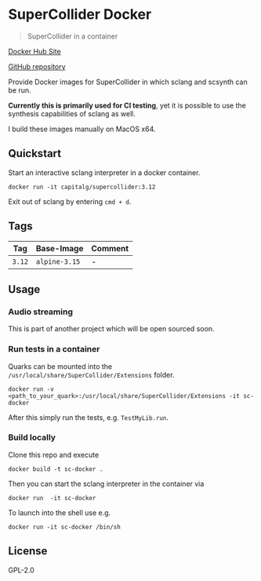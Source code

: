 # SuperCollider Docker

> SuperCollider in a container

[Docker Hub Site](https://hub.docker.com/r/capitalg/supercollider/tags)

[GitHub repository](https://github.com/capital-G/sc-docker)

Provide Docker images for SuperCollider in which sclang and scsynth can be run.

**Currently this is primarily used for CI testing**, yet it is possible to use the synthesis capabilities of sclang as well.

I build these images manually on MacOS x64.

## Quickstart

Start an interactive sclang interpreter in a docker container.

```shell
docker run -it capitalg/supercollider:3.12
```

Exit out of sclang by entering `cmd + d`.

## Tags

Tag | Base-Image | Comment
--- | --- | ---
`3.12` | `alpine-3.15` | -

## Usage

### Audio streaming

This is part of another project which will be open sourced soon.

### Run tests in a container

Quarks can be mounted into the `/usr/local/share/SuperCollider/Extensions` folder.

```shell
docker run -v <path_to_your_quark>:/usr/local/share/SuperCollider/Extensions -it sc-docker
```

After this simply run the tests, e.g. `TestMyLib.run`.

### Build locally

Clone this repo and execute

```shell
docker build -t sc-docker .
```

Then you can start the sclang interpreter in the container via

```shell
docker run  -it sc-docker
```

To launch into the shell use e.g.

```shell
docker run -it sc-docker /bin/sh
```

## License

GPL-2.0
